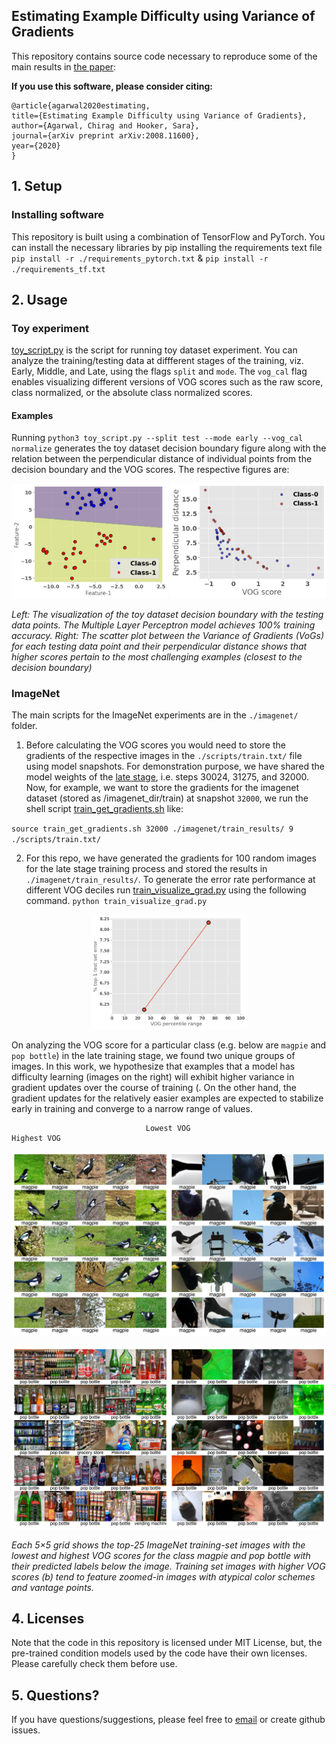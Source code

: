 ## Estimating Example Difficulty using Variance of Gradients

This repository contains source code necessary to reproduce some of the main results in [the paper](https://arxiv.org/abs/2008.11600):

**If you use this software, please consider citing:**
    
    @article{agarwal2020estimating, 
    title={Estimating Example Difficulty using Variance of Gradients},
    author={Agarwal, Chirag and Hooker, Sara},
    journal={arXiv preprint arXiv:2008.11600},
    year={2020}
    }
    
## 1. Setup

### Installing software
This repository is built using a combination of TensorFlow and PyTorch. You can install the necessary libraries by pip installing the requirements text file `pip install -r ./requirements_pytorch.txt` & `pip install -r ./requirements_tf.txt`

## 2. Usage
### Toy experiment
[toy_script.py](toy_script.py) is the script for running toy dataset experiment. You can analyze the training/testing data at diffferent stages of the training, viz. Early, Middle, and Late, using the flags `split` and `mode`. The `vog_cal` flag enables visualizing different versions of VOG scores such as the raw score, class normalized, or the absolute class normalized scores. 

#### Examples
Running `python3 toy_script.py --split test --mode early --vog_cal normalize` generates the toy dataset decision boundary figure along with the relation between the perpendicular distance of individual points from the decision boundary and the VOG scores. The respective figures are:

<p align="center">
    <img src="figures/toy_dataset_decision_boundary.jpg" width=250px>
    <img src="figures/test_early_normalize.jpg" width=250px>
</p>
<p align="left"><i>Left: The visualization of the toy dataset decision boundary with the testing data points. The Multiple Layer Perceptron model achieves 100% training accuracy. Right: The scatter plot between the Variance of Gradients (VoGs) for each testing data point and their perpendicular distance shows that higher scores pertain to the most
challenging examples (closest to the decision boundary)</i></p>

### ImageNet
The main scripts for the ImageNet experiments are in the `./imagenet/` folder. 

1. Before calculating the VOG scores you would need to store the gradients of the respective images in the `./scripts/train.txt/` file using model snapshots. For demonstration purpose, we have shared the model weights of the [late stage](https://drive.google.com/drive/folders/1_dY4H_dizvTGUkQFAQANfFRDc_82Bsli?usp=sharing), i.e. steps 30024, 31275, and 32000. Now, for example, we want to store the gradients for the imagenet dataset (stored as <path>/imagenet_dir/train) at snapshot `32000`, we run the shell script [train_get_gradients.sh](train_get_gradients.sh) like:
    
`source train_get_gradients.sh 32000 ./imagenet/train_results/ 9 ./scripts/train.txt/`

2. For this repo, we have generated the gradients for 100 random images for the late stage training process and stored the results in `./imagenet/train_results/`. To generate the error rate performance at different VOG deciles run [train_visualize_grad.py](train_visualize_grad.py) using the following command.
`python train_visualize_grad.py`

<p align="center">
    <img src="imagenet/imagenet_error_plot_late.jpg" width=250px>
</p>

On analyzing the VOG score for a particular class (e.g. below are `magpie` and `pop bottle`) in the late training stage, we found two unique groups of images.
In this work, we hypothesize that examples that a model has difficulty learning (images on the right) will exhibit higher variance in gradient updates over the course of training (. On the
other hand, the gradient updates for the relatively easier examples are expected to stabilize early in training and converge to a narrow range of values.

                                  Lowest VOG                               Highest VOG
<p align="center">
    <img src="imagenet/018_late.jpg" width=700px>
</p>
<p align="center">
    <img src="imagenet/737_late.jpg" width=700px>
</p>
<p align="left"><i>Each 5×5 grid shows the top-25 ImageNet training-set images with the lowest and highest VOG scores for the class magpie and pop bottle with their predicted labels below the image. Training set images with higher VOG scores (b) tend to feature zoomed-in images with atypical color schemes and vantage points.</i></p>

## 4. Licenses
Note that the code in this repository is licensed under MIT License, but, the pre-trained condition models used by the code have their own licenses. Please carefully check them before use. 

## 5. Questions?
If you have questions/suggestions, please feel free to [email](mailto:chiragagarwall12@gmail.com) or create github issues.
